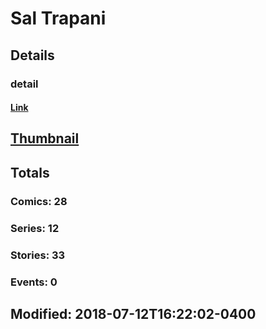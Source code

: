 # Sal  Trapani 
## Details
### detail
#### [Link](http://marvel.com/comics/creators/6968/sal_trapani?utm_campaign=apiRef&utm_source=225578a89fc76f3d20fbffda5d17a88d)
## [Thumbnail](http://i.annihil.us/u/prod/marvel/i/mg/b/40/image_not_available.jpg)
## Totals
### Comics: 28
### Series: 12
### Stories: 33
### Events: 0
## Modified: 2018-07-12T16:22:02-0400